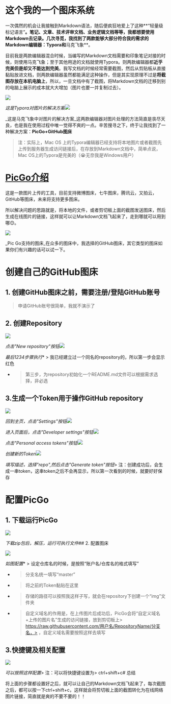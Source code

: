# 这个我的一个图床系统


一次偶然的机会让我接触到Markdown语法，随后便疯狂地爱上了这种**“轻量级标记语言”**。笔记、文章、技术评审文档、业务逻辑文档等等，我都想要使用Markdown去记录。几次寻觅，我找到了两款能够大部分符合我的需求的Markdown编辑器：**Typora**和**马克飞象**。

目前我是两款编辑器混合时候，当编写的Markdown文档需要和印象笔记对接的时候，则使用马克飞象；至于其他用途的文档就使用Typora。则两款编辑器都**近乎完美但是却又不能达到完美**。我写文档的时候经常需要截图，然后从剪贴板从直接黏贴放进文档，则两款编辑器虽然都能满足这种操作，但是其实现原理不过是**将截图存放在本机电脑上**，所以，一旦文档中有了截图，将Markdown文档的迁移到别的电脑上展示的成本就大大增加（图片也要一并复制过去）。

![][0]

_这是Typora对图片的解决方案_![][1]

_这是马克飞象中对图片的解决方案_这两款编辑器对图片处理的方法简直是丧尽天良，也是我在使用过程中唯一觉得不爽的一点。辛苦搜寻之下，终于让我找到了一种解决方案：**PicGo+GitHub图床**

> 注：实际上，Mac OS 上的Typora编辑器已经支持将本地图片或者截图先上传到服务器生成访问链接后，在存放到Markdown文档中，简单点说，Mac OS上的Typora是完美的（😭无奈我是Windows用户）

# [PicGo介绍][2]

这是一款图片上传的工具，目前支持微博图床，七牛图床，腾讯云，又拍云，GitHub等图床，未来将支持更多图床。

所以解决问题的思路就是，将本地的文件，或者剪切板上面的截图发送图床，然后生成在线图片的链接，这样就可以让Markdown文档飞起来了，走到哪就可以用到哪😊。

![][3]

_Pic Go支持的图床_在众多的图床中，我选择的GitHub图床，其它类型的图床如果你们有兴趣的话可以试一下。

# 创建自己的GitHub图床

## 1. 创建GitHub图床之前，需要注册/登陆GitHub账号

> 申请GitHub账号很简单，我就不演示了

## 2. 创建Repository

![][4]

_点击"New repository"按钮_![][5]

_最后1234步骤执行_* > 我已经建立过一个同名的repository的，所以第一步会显示红色
* > 第三步，为repository初始化一个README.md文件可以根据需求选择，非必选

## 3.生成一个Token用于操作GitHub repository

![][6]

_回到主页，点击"Settings"按钮_![][7]

_进入页面后，点击"Developer settings"按钮_![][8]

_点击"Personal access tokens"按钮_![][9]

_创建新的Token_![][10]

_填写描述，选择"repo",然后点击"Generate token"按钮_> 注：创建成功后，会生成一串token，这串token之后不会再显示，所以第一次看到的时候，就要好好保存

# 配置PicGo

## 1. 下载运行PicGo

![][11]

_下载zip包后，解压，运行可执行文件_## 2. 配置图床

![][12]

_如图配置_* > 设定仓库名的时候，是按照“账户名/仓库名的格式填写”
* > 分支名统一填写“master”
* > 将之前的Token黏贴在这里
* > 存储的路径可以按照我这样子写，就会在repository下创建一个“img”文件夹
* > 自定义域名的作用是，在上传图片后成功后，PicGo会将“自定义域名+上传的图片名”生成的访问链接，放到剪切板上> https://raw.githubusercontent.com/用户名/RepositoryName/分支名，> ，自定义域名需要按照这样去填写

## 3.快捷键及相关配置

![][13]

_可以按照这样配置_> 注：可以将快捷键设置为> ctrl+shift+c# 总结

将上面的步骤都设置好之后，就可以让自己的Markdown文档飞起来了，每次截图之后，都可以按一下ctrl+shift+c，这样就会将剪切板上面的截图转化为在线网络图片链接，简直就是爽的不要不要的！！

[0]: http://img.bai-long.cn/img/20190916191041.png
[1]: http://img.bai-long.cn/img/20190916191105.png
[2]: https://link.juejin.im?target=https%3A%2F%2Fgithub.com%2FMolunerfinn%2FPicGo
[3]: http://img.bai-long.cn/img/20190916191305.png
[4]: http://img.bai-long.cn/img/20190916191344.png
[5]: http://img.bai-long.cn/img/20190916191404.png
[6]: http://img.bai-long.cn/img/20190916191435.png
[7]: http://img.bai-long.cn/img/20190916191503.png
[8]: http://img.bai-long.cn/img/20190916191524.png
[9]: http://img.bai-long.cn/img/20190916191537.png
[10]: http://img.bai-long.cn/img/20190916191619.png
[11]: http://img.bai-long.cn/img/20190916191632.png
[12]: http://img.bai-long.cn/img/20190916191725.png
[13]: http://img.bai-long.cn/img/20190916191703.png
